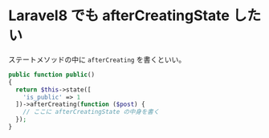 # Laravel8 でも afterCreatingState したい

ステートメソッドの中に `afterCreating` を書くといい。

```php
public function public()
{
  return $this->state([
    'is_public' => 1
  ])->afterCreating(function ($post) {
    // ここに afterCreatingState の中身を書く
  });
}
```

